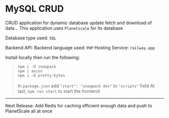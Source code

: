 # MySQL CRUD
CRUD application for dynamic database update fetch and download of data... 
This application uses ``Planetscale`` for its database

Database type used: ``SQL``

Backend API: 
Backend language used: ``PHP``
Hosting Service: ``railway.app``

Install locally then run the following:
> ``npm i -D snowpack`` <br>
> ``npm i axios`` <br>
> ``npm i -D pretty-bytes`` 
<br><br>
In ``package.json`` add ``"start": "snowpack dev"`` to ``"scripts"`` field
At last, ``npm run start`` to start the frontend

-------------------------------------------------------

Next Release: 
Add Redis for caching efficient enough data and push to PlanetScale all at once
